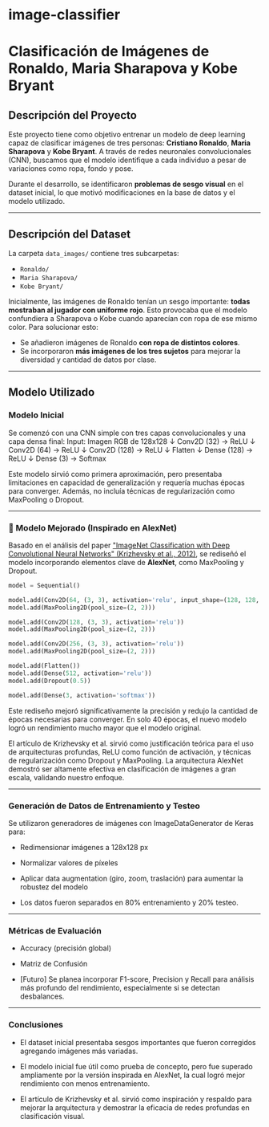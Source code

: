 # image-classifier
# Clasificación de Imágenes de Ronaldo, Maria Sharapova y Kobe Bryant

## Descripción del Proyecto

Este proyecto tiene como objetivo entrenar un modelo de deep learning capaz de clasificar imágenes de tres personas: **Cristiano Ronaldo**, **Maria Sharapova** y **Kobe Bryant**. A través de redes neuronales convolucionales (CNN), buscamos que el modelo identifique a cada individuo a pesar de variaciones como ropa, fondo y pose.

Durante el desarrollo, se identificaron **problemas de sesgo visual** en el dataset inicial, lo que motivó modificaciones en la base de datos y el modelo utilizado.

---

## Descripción del Dataset

La carpeta `data_images/` contiene tres subcarpetas:

- `Ronaldo/`
- `Maria Sharapova/`
- `Kobe Bryant/`

Inicialmente, las imágenes de Ronaldo tenían un sesgo importante: **todas mostraban al jugador con uniforme rojo**. Esto provocaba que el modelo confundiera a Sharapova o Kobe cuando aparecían con ropa de ese mismo color. Para solucionar esto:

- Se añadieron imágenes de Ronaldo **con ropa de distintos colores**.
- Se incorporaron **más imágenes de los tres sujetos** para mejorar la diversidad y cantidad de datos por clase.

---

## Modelo Utilizado


### Modelo Inicial

Se comenzó con una CNN simple con tres capas convolucionales y una capa densa final:
Input: Imagen RGB de 128x128 ↓ Conv2D (32) → ReLU ↓ Conv2D (64) → ReLU ↓ Conv2D (128) → ReLU ↓ Flatten ↓ Dense (128) → ReLU ↓ Dense (3) → Softmax


Este modelo sirvió como primera aproximación, pero presentaba limitaciones en capacidad de generalización y requería muchas épocas para converger. Además, no incluía técnicas de regularización como MaxPooling o Dropout.

---

### 🚀 Modelo Mejorado (Inspirado en AlexNet)

Basado en el análisis del paper ["ImageNet Classification with Deep Convolutional Neural Networks" (Krizhevsky et al., 2012)](https://papers.nips.cc/paper_files/paper/2012/file/c399862d3b9d6b76c8436e924a68c45b-Paper.pdf), se rediseñó el modelo incorporando elementos clave de **AlexNet**, como MaxPooling y Dropout.

```python
model = Sequential()

model.add(Conv2D(64, (3, 3), activation='relu', input_shape=(128, 128, 3)))
model.add(MaxPooling2D(pool_size=(2, 2)))

model.add(Conv2D(128, (3, 3), activation='relu'))
model.add(MaxPooling2D(pool_size=(2, 2)))

model.add(Conv2D(256, (3, 3), activation='relu'))
model.add(MaxPooling2D(pool_size=(2, 2)))

model.add(Flatten())
model.add(Dense(512, activation='relu'))
model.add(Dropout(0.5))

model.add(Dense(3, activation='softmax'))
```
Este rediseño mejoró significativamente la precisión y redujo la cantidad de épocas necesarias para converger. En solo 40 épocas, el nuevo modelo logró un rendimiento mucho mayor que el modelo original.

El artículo de Krizhevsky et al. sirvió como justificación teórica para el uso de arquitecturas profundas, ReLU como función de activación, y técnicas de regularización como Dropout y MaxPooling. La arquitectura AlexNet demostró ser altamente efectiva en clasificación de imágenes a gran escala, validando nuestro enfoque.

---

### Generación de Datos de Entrenamiento y Testeo
Se utilizaron generadores de imágenes con ImageDataGenerator de Keras para:

- Redimensionar imágenes a 128x128 px

- Normalizar valores de píxeles

- Aplicar data augmentation (giro, zoom, traslación) para aumentar la robustez del modelo

- Los datos fueron separados en 80% entrenamiento y 20% testeo.

---

### Métricas de Evaluación
- Accuracy (precisión global)

- Matriz de Confusión

- [Futuro] Se planea incorporar F1-score, Precision y Recall para análisis más profundo del rendimiento, especialmente si se detectan desbalances.

---

### Conclusiones
- El dataset inicial presentaba sesgos importantes que fueron corregidos agregando imágenes más variadas.

- El modelo inicial fue útil como prueba de concepto, pero fue superado ampliamente por la versión inspirada en AlexNet, la cual logró mejor rendimiento con menos entrenamiento.

- El artículo de Krizhevsky et al. sirvió como inspiración y respaldo para mejorar la arquitectura y demostrar la eficacia de redes profundas en clasificación visual.



